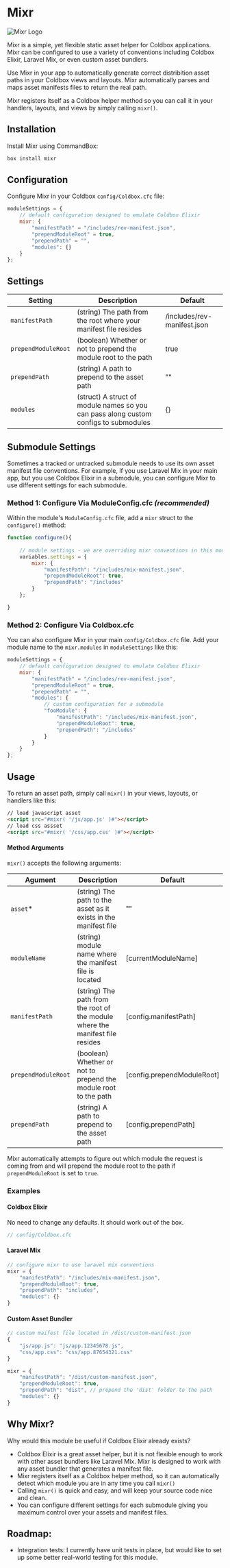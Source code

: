 # Mixr

![Mixr Logo](https://github.com/homestar9/mixr/blob/master/mixr.svg?raw=true)

Mixr is a simple, yet flexible static asset helper for Coldbox applications.  Mixr can be configured to use a variety of conventions including Coldbox Elixir, Laravel Mix, or even custom asset bundlers.

Use Mixr in your app to automatically generate correct distribition asset paths in your Coldbox views and layouts.  Mixr automatically parses and maps asset manifests files to return the real path.

Mixr registers itself as a Coldbox helper method so you can call it in your handlers, layouts, and views by simply calling `mixr()`.

## Installation

Install Mixr using CommandBox:

```bash
box install mixr
```

## Configuration

Configure Mixr in your Coldbox `config/Coldbox.cfc` file:

```js
moduleSettings = {
    // default configuration designed to emulate Coldbox Elixir
    mixr: {
        "manifestPath" = "/includes/rev-manifest.json",
        "prependModuleRoot" = true,
        "prependPath" = "",
        "modules": {}
    }
};
```

## Settings

| Setting | Description | Default |
| --- | --- | --- |
| `manifestPath` | (string) The path from the root where your manifest file resides | /includes/rev-manifest.json |
| `prependModuleRoot` | (boolean) Whether or not to prepend the module root to the path | true |
| `prependPath` | (string) A path to prepend to the asset path | "" |
| `modules` | (struct) A struct of module names so you can pass along custom configs to submodules | {} |

## Submodule Settings

Sometimes a tracked or untracked submodule needs to use its own asset manifest file conventions. For example, if you use Laravel Mix in your main app, but you use Coldbox Elixir in a submodule, you can configure Mixr to use different settings for each submodule.  

### Method 1: Configure Via ModuleConfig.cfc *(recommended)*

Within the module's `ModuleConfig.cfc` file, add a `mixr` struct to the `configure()` method:

```js
function configure(){
    
    // module settings - we are overriding mixr conventions in this module
    variables.settings = {
        mixr: {
            "manifestPath": "/includes/mix-manifest.json",
            "prependModuleRoot": true,
            "prependPath": "/includes" 
        }
    };

}
```

### Method 2: Configure Via Coldbox.cfc

You can also configure Mixr in your main `config/Coldbox.cfc` file.  Add your module name to the `mixr.modules`  in `moduleSettings` like this:

```js
moduleSettings = {
    // default configuration designed to emulate Coldbox Elixir
    mixr: {
        "manifestPath" = "/includes/rev-manifest.json",
        "prependModuleRoot" = true,
        "prependPath" = "",
        "modules": {
            // custom configuration for a submodule
            "fooModule": {
                "manifestPath": "/includes/mix-manifest.json",
                "prependModuleRoot": true,
                "prependPath": "/includes"  
            }
        }
    }
};
```


## Usage

To return an asset path, simply call `mixr()` in your views, layouts, or handlers like this:
```html
// load javascript asset
<script src="#mixr( '/js/app.js' )#"></script>
// load css assset
<script src="#mixr( '/css/app.css' )#"></script>
```

#### Method Arguments

`mixr()` accepts the following arguments:

| Agument | Description | Default |  
| --- | --- | --- |
| `asset`* | (string) The path to the asset as it exists in the manifest file | "" |
| `moduleName` | (string) module name where the manifest file is located | [currentModuleName] |
| `manifestPath` | (string) The path from the root of the module where the manifest file resides | [config.manifestPath] |
| `prependModuleRoot` | (boolean) Whether or not to prepend the module root to the path | [config.prependModuleRoot] |
| `prependPath` | (string) A path to prepend to the asset path | [config.prependPath] |

Mixr automatically attempts to figure out which module the request is coming from and will prepend the module root to the path if `prependModuleRoot` is set to `true`.

### Examples

#### Coldbox Elixir

No need to change any defaults. It should work out of the box.

```js
// config/Coldbox.cfc
```

#### Laravel Mix

```js
// configure mixr to use laravel mix conventions
mixr = {
    "manifestPath": "/includes/mix-manifest.json",
    "prependModuleRoot": true,
    "prependPath": "includes",
    "modules": {}
}
```

#### Custom Asset Bundler

```js
// custom maifest file located in /dist/custom-manifest.json
{
    "js/app.js": "js/app.12345678.js",
    "css/app.css": "css/app.87654321.css"
}
```

```js
mixr = {
    "manifestPath": "/dist/custom-manifest.json",
    "prependModuleRoot": true,
    "prependPath": "dist", // prepend the 'dist' folder to the path
    "modules": {}
}
```

## Why Mixr?

Why would this module be useful if Coldbox Elixir already exists?  

 - Coldbox Elixir is a great asset helper, but it is not flexible enough to work with other asset bundlers like Laravel Mix.  Mixr is designed to work with any asset bundler that generates a manifest file. 
 - Mixr registers itself as a Coldbox helper method, so it can automatically detect which module you are in any time you call `mixr()`
 - Calling `mixr()` is quick and easy, and will keep your source code nice and clean.
 - You can configure different settings for each submodule giving you maximum control over your assets and manifest files.


 ## Roadmap:

 - Integration tests: I currently have unit tests in place, but would like to set up some better real-world testing for this module.